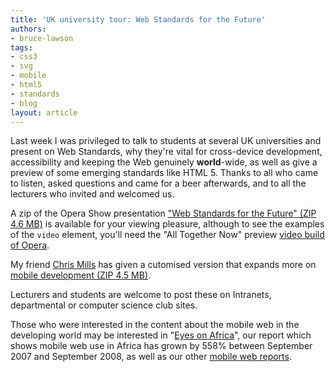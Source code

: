 ```yaml
---
title: 'UK university tour: Web Standards for the Future'
authors:
- bruce-lawson
tags:
- css3
- svg
- mobile
- html5
- standards
- blog
layout: article
---
```

<p>Last week I was privileged to talk to students at several <abbr>UK</abbr> universities and present on Web Standards, why they&#39;re vital for cross-device development, accessibility and keeping the Web genuinely <strong>world</strong>-wide, as well as give a preview of some emerging standards like <abbr>HTML</abbr> 5. Thanks to all who came to listen, asked questions and came for a beer afterwards, and to all the lecturers who invited and welcomed us.</p>
<p>A zip of the Opera Show presentation <a href="/blog/uk-university-tour-web-standards-for-the-future/opera-uk-tour.zip">&quot;Web Standards for the Future&quot; (ZIP 4.6 MB)</a> is available for your viewing pleasure, although to see the examples of the <code>video</code> element, you&#39;ll need the &quot;All Together Now&quot;  preview <a href="http://labs.opera.com/downloads/">video build of Opera</a>.</p>
<p>My friend <a href="http://my.opera.com/chrismills/blog/">Chris Mills</a> has given a  cutomised version that expands more on <a href="/blog/uk-university-tour-web-standards-for-the-future/University_Tour_with_extra_mobile.zip">mobile development (ZIP  4.5 MB)</a>.

<p>Lecturers and students are welcome to post these on Intranets, departmental or computer science club sites.</p>
<p>Those who were interested in the content about the mobile web in the developing world may be interested in  &quot;<a href="http://www.opera.com/mobile_report/2008/09/">Eyes on Africa</a>&quot;, our report which shows mobile web use in Africa has grown by 558% between September 2007 and September 2008, as well as our other <a href="http://www.opera.com/mobile_report/2008/09/">mobile web reports</a>.</p></p>
